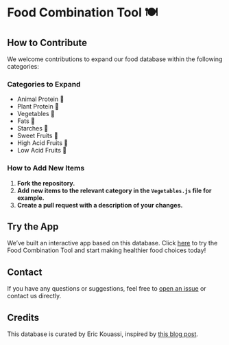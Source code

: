 # Food Combination Tool 🍽️

## How to Contribute

We welcome contributions to expand our food database within the following categories:

### Categories to Expand
- Animal Protein 🥩
- Plant Protein 🌱
- Vegetables 🥕
- Fats 🥑
- Starches 🍞
- Sweet Fruits 🍌
- High Acid Fruits 🍋
- Low Acid Fruits 🍉

### How to Add New Items
1. **Fork the repository.**
2. **Add new items to the relevant category in the `Vegetables.js` file for example.**
3. **Create a pull request with a description of your changes.**

## Try the App
We’ve built an interactive app based on this database. Click [here](https://link-to-your-app.com) to try the Food Combination Tool and start making healthier food choices today!

## Contact
If you have any questions or suggestions, feel free to [open an issue](https://github.com/erickouassi/Food-Combination/issues/new) or contact us directly.

## Credits
This database is curated by Eric Kouassi, inspired by [this blog post](https://www.promotehealthwellness.com/food-combination-chart/).

